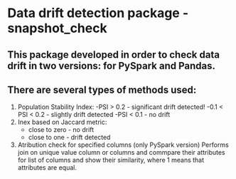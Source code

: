 # Data drift detection package - snapshot_check
## This package developed in order to check data drift in two versions: for PySpark and Pandas.
## There are several types of methods used:

1) Population Stability Index:
    -PSI > 0.2 - significant drift detected!
    -0.1 < PSI  < 0.2 - slightly drift detected
    -PSI <  0.1 - no drift
2) Inex based on Jaccard metric:
    - close to zero - no drift
    - close to one - drift detected
3)  Atribution check for specified columns (only PySpark version)
    Performs join on unique value column or columns  and commpare their attributes for list of columns and show their similarity, where 1 means that attributes are equal.
